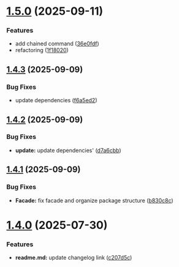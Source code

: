 # [1.5.0](https://github.com/blashbrook/papiclient/compare/v1.4.3...v1.5.0) (2025-09-11)


### Features

* add chained command ([36e0fdf](https://github.com/blashbrook/papiclient/commit/36e0fdf27886851adae3c62b57e00ed61c1ca2d4))
* refactoring ([1f18020](https://github.com/blashbrook/papiclient/commit/1f180201b714a65c3b77a27d0fe8484ad3fc6c0b))

## [1.4.3](https://github.com/blashbrook/papiclient/compare/v1.4.2...v1.4.3) (2025-09-09)


### Bug Fixes

* update dependencies ([f6a5ed2](https://github.com/blashbrook/papiclient/commit/f6a5ed2a867b4d9b2c952505035d66524c763fcc))

## [1.4.2](https://github.com/blashbrook/papiclient/compare/v1.4.1...v1.4.2) (2025-09-09)


### Bug Fixes

* **update:** update dependencies' ([d7a6cbb](https://github.com/blashbrook/papiclient/commit/d7a6cbbad307746215c0724cee8bc1774072d08a))

## [1.4.1](https://github.com/blashbrook/papiclient/compare/v1.4.0...v1.4.1) (2025-09-09)


### Bug Fixes

* **Facade:** fix facade and organize package structure ([b830c8c](https://github.com/blashbrook/papiclient/commit/b830c8cefe2afce6f146cdc27ac588274421f7e9))

# [1.4.0](https://github.com/blashbrook/papiclient/compare/v1.3.19...v1.4.0) (2025-07-30)


### Features

* **readme.md:** update changelog link ([c207d5c](https://github.com/blashbrook/papiclient/commit/c207d5cd98daa24e10e0865f70c8a15f7bbb060f))
